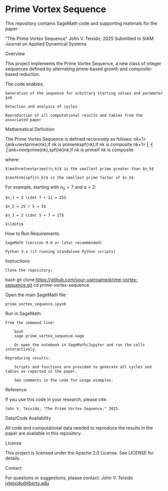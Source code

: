 # Prime Vortex Sequence

This repository contains SageMath code and supporting materials for the paper:

"The Prime Vortex Sequence"
John V. Teixido, 2025
Submitted to SIAM Journal on Applied Dynamical Systems

Overview

This project implements the Prime Vortex Sequence, a new class of integer sequences defined by alternating prime-based growth and composite-based reduction. 

The code enables:

    Generation of the sequence for arbitrary starting values and parameter $a$

    Detection and analysis of cycles

    Reproduction of all computational results and tables from the associated paper

Mathematical Definition

The Prime Vortex Sequence is defined recursively as follows:
nk+1={ank+nextprime(nk),if nk is primenkspf(nk),if nk is composite
nk+1=⎩
⎨
⎧ank+nextprime(nk),spf(nk)nk,if nk is primeif nk is composite

where:

    $\mathrm{nextprime}(n_k)$ is the smallest prime greater than $n_k$

    $\mathrm{spf}(n_k)$ is the smallest prime factor of $n_k$

For example, starting with $n_0 = 7$ and $a = 2$:

    $n_1 = 2 \cdot 7 + 11 = 25$

    $n_2 = 25 / 5 = 5$

    $n_3 = 2 \cdot 5 + 7 = 17$

    $\ldots$

How to Run
Requirements

    SageMath (version 9.0 or later recommended)

    Python 3.x (if running standalone Python scripts)

Instructions

    Clone the repository:

bash
git clone https://github.com/your-username/prime-vortex-sequence.git
cd prime-vortex-sequence

Open the main SageMath file:

    prime_vortex_sequence.ipynb

Run in SageMath:

    From the command line:

        bash
        sage prime_vortex_sequence.sage

        Or open the notebook in SageMath/Jupyter and run the cells interactively.

    Reproducing results:

        Scripts and functions are provided to generate all cycles and tables as reported in the paper.

        See comments in the code for usage examples.

Reference

If you use this code in your research, please cite:

    John V. Teixido, "The Prime Vortex Sequence," 2025.

Data/Code Availability

All code and computational data needed to reproduce the results in the paper are available in this repository.

License

This project is licensed under the Apache 2.0 License. See LICENSE for details.

Contact

For questions or suggestions, please contact:
John V. Teixido
jvteixido@liberty.edu

